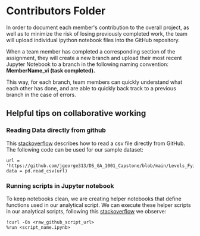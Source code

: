 # Contributors Folder

In order to document each member's contribution to the overall project, as well as to minimize the risk of losing previously completed work, the team will upload individual ipython notebook files into the GitHub repository. 

When a team member has completed a corresponding section of the assignment, they will create a new branch and upload their most recent Jupyter Notebook to a branch in the following naming convention: **MemberName_vi (task completed).**

This way, for each branch, team members can quickly understand what each other has done, and are able to quickly back track to a previous branch in the case of errors. 


## Helpful tips on collaborative working

### Reading Data directly from github

This [stackoverflow](https://stackoverflow.com/questions/55240330/how-to-read-csv-file-from-github-using-pandas) describes how to read a csv file directly from GitHub. The following code can be used for our sample dataset:

    url = 'https://github.com/jgeorge313/DS_GA_1001_Capstone/blob/main/Levels_Fyi_Salary_Data.csv'
    data = pd.read_csv(url)
    
### Running scripts in Jupyter notebook

To keep notebooks clean, we are creating helper notebooks that define functions used in our analytical script. We can execute these helper scripts in our analytical scripts, following this [stackoverflow](https://stackoverflow.com/questions/40054672/how-to-save-code-file-on-github-and-run-on-jupyter-notebook/48587645) we observe:

    !curl -Os <raw_github_script_url>
    %run <script_name.ipynb>

